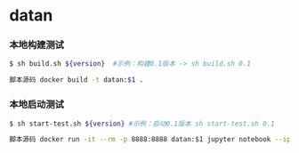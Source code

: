 # datan


### 本地构建测试

```bash
$ sh build.sh ${version}  #示例：构建0.1版本 -> sh build.sh 0.1

脚本源码 docker build -t datan:$1 .
```

### 本地启动测试

```bash
$ sh start-test.sh ${version} #示例：启动0.1版本 sh start-test.sh 0.1

脚本源码 docker run -it --rm -p 8888:8888 datan:$1 jupyter notebook --ip='0.0.0.0' --allow-root 
```

